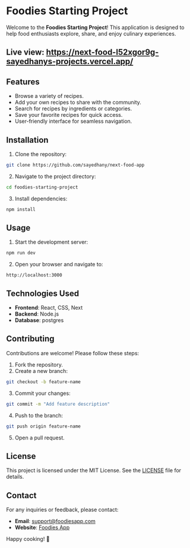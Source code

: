 # Foodies Starting Project

Welcome to the **Foodies Starting Project**! This application is designed to help food enthusiasts explore, share, and enjoy culinary experiences.

## Live view: https://next-food-l52xgor9g-sayedhanys-projects.vercel.app/

## Features

- Browse a variety of recipes.
- Add your own recipes to share with the community.
- Search for recipes by ingredients or categories.
- Save your favorite recipes for quick access.
- User-friendly interface for seamless navigation.

## Installation

1. Clone the repository:
  ```bash
  git clone https://github.com/sayedhany/next-food-app
  ```
2. Navigate to the project directory:
  ```bash
  cd foodies-starting-project
  ```
3. Install dependencies:
  ```bash
  npm install
  ```

## Usage

1. Start the development server:
  ```bash
  npm run dev
  ```
2. Open your browser and navigate to:
  ```
  http://localhost:3000
  ```

## Technologies Used

- **Frontend**: React, CSS, Next
- **Backend**: Node.js
- **Database**: postgres

## Contributing

Contributions are welcome! Please follow these steps:

1. Fork the repository.
2. Create a new branch:
  ```bash
  git checkout -b feature-name
  ```
3. Commit your changes:
  ```bash
  git commit -m "Add feature description"
  ```
4. Push to the branch:
  ```bash
  git push origin feature-name
  ```
5. Open a pull request.

## License

This project is licensed under the MIT License. See the [LICENSE](LICENSE) file for details.

## Contact

For any inquiries or feedback, please contact:
- **Email**: support@foodiesapp.com
- **Website**: [Foodies App](https://www.foodiesapp.com)

Happy cooking! 🍴